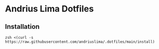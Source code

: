 # Andrius Lima Dotfiles

## Installation
```
zsh <(curl -s https://raw.githubusercontent.com/andriuslima/.dotfiles/main/install)
```
